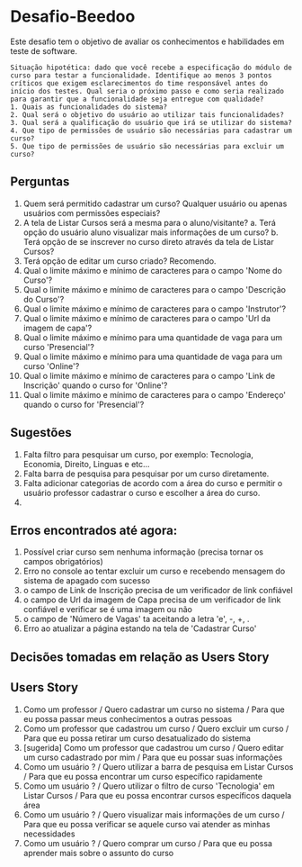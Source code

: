# Desafio-Beedoo
Este desafio tem o objetivo de avaliar os conhecimentos e habilidades em teste de software.

```
Situação hipotética: dado que você recebe a especificação do módulo de curso para testar a funcionalidade. Identifique ao menos 3 pontos críticos que exigem esclarecimentos do time responsável antes do início dos testes. Qual seria o próximo passo e como seria realizado para garantir que a funcionalidade seja entregue com qualidade?
1. Quais as funcionalidades do sistema?
2. Qual será o objetivo do usuário ao utilizar tais funcionalidades?
3. Qual será a qualificação do usuário que irá se utilizar do sistema?
4. Que tipo de permissões de usuário são necessárias para cadastrar um curso?
5. Que tipo de permissões de usuário são necessárias para excluir um curso?
```

## Perguntas
1. Quem será permitido cadastrar um curso? Qualquer usuário ou apenas usuários com permissões especiais?
2. A tela de Listar Cursos será a mesma para o aluno/visitante?
  a. Terá opção do usuário aluno visualizar mais informações de um curso?
  b. Terá opção de se inscrever no curso direto através da tela de Listar Cursos?
4. Terá opção de editar um curso criado? Recomendo.
5. Qual o limite máximo e mínimo de caracteres para o campo 'Nome do Curso'?
6. Qual o limite máximo e mínimo de caracteres para o campo 'Descrição do Curso'?
7. Qual o limite máximo e mínimo de caracteres para o campo 'Instrutor'?
8. Qual o limite máximo e mínimo de caracteres para o campo 'Url da imagem de capa'?
9. Qual o limite máximo e mínimo para uma quantidade de vaga para um curso 'Presencial'?
10. Qual o limite máximo e mínimo para uma quantidade de vaga para um curso 'Online'?
11. Qual o limite máximo e mínimo de caracteres para o campo 'Link de Inscrição' quando o curso for 'Online'?
12. Qual o limite máximo e mínimo de caracteres para o campo 'Endereço' quando o curso for 'Presencial'?

## Sugestões
1. Falta filtro para pesquisar um curso, por exemplo: Tecnologia, Economia, Direito, Linguas e etc...
2. Falta barra de pesquisa para pesquisar por um curso diretamente.
3. Falta adicionar categorias de acordo com a área do curso e permitir o usuário professor cadastrar o curso e escolher a área do curso.
4. 

## Erros encontrados até agora:
1. Possível criar curso sem nenhuma informação (precisa tornar os campos obrigatórios)
2. Erro no console ao tentar excluir um curso e recebendo mensagem do sistema de apagado com sucesso
3. o campo de Link de Inscrição precisa de um verificador de link confiável
4. o campo de Url da imagem de Capa precisa de um verificador de link confiável e verificar se é uma imagem ou não
5. o campo de 'Número de Vagas' ta aceitando a letra 'e', -, +, .
6. Erro ao atualizar a página estando na tela de 'Cadastrar Curso'

## Decisões tomadas em relação as Users Story


## Users Story
1. Como um professor / Quero cadastrar um curso no sistema / Para que eu possa passar meus conhecimentos a outras pessoas
2. Como um professor que cadastrou um curso / Quero excluir um curso / Para que eu possa retirar um curso desatualizado do sistema
3. [sugerida] Como um professor que cadastrou um curso / Quero editar um curso cadastrado por mim / Para que eu possar suas informações 
4. Como um usuário ? / Quero utilizar a barra de pesquisa em Listar Cursos / Para que eu possa encontrar um curso específico rapidamente
5. Como um usuário ? / Quero utilizar o filtro de curso 'Tecnologia' em Listar Cursos / Para que eu possa encontrar cursos específicos daquela área
6. Como um usuário ? / Quero visualizar mais informações de um curso / Para que eu possa verificar se aquele curso vai atender as minhas necessidades
7. Como um usuário ? / Quero comprar um curso / Para que eu possa aprender mais sobre o assunto do curso

